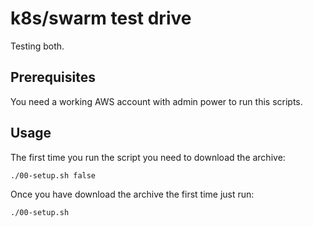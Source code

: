 # k8s/swarm test drive

Testing both.

## Prerequisites

You need a working AWS account with admin power to run this scripts.

## Usage

The first time you run the script you need to download the archive:

    ./00-setup.sh false

Once you have download the archive the first time just run:

    ./00-setup.sh

